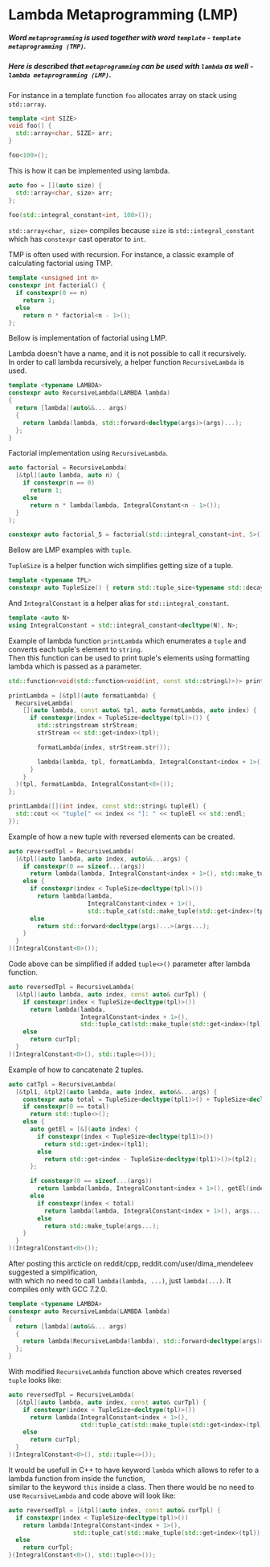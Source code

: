 # Lambda Metaprogramming (LMP)

##### Word `metaprogramming` is used together with word `template` - `template metaprogramming (TMP)`. 
##### Here is described that `metaprogramming` can be used with `lambda` as well - `lambda metaprogramming (LMP)`. 

For instance in a template function `foo` allocates array on stack using `std::array`.
```C++
template <int SIZE>
void foo() {
  std::array<char, SIZE> arr;
}

foo<100>();
```

This is how it can be implemented using lambda.
```C++
auto foo = [](auto size) {
  std::array<char, size> arr;
};
    
foo(std::integral_constant<int, 100>());
```
`std::array<char, size>` compiles because `size` is `std::integral_constant` which has `constexpr` cast operator to `int`.

TMP is often used with recursion. For instance, a classic example of calculating factorial using TMP.
```C++
template <unsigned int n>
constexpr int factorial() {
  if constexpr(0 == n)
    return 1;
  else
    return n * factorial<n - 1>();
};
```

Bellow is implementation of factorial using LMP.

Lambda doesn't have a name, and it is not possible to call it recursively.<br/>
In order to call lambda recursively, a helper function `RecursiveLambda` is used.

```C++
template <typename LAMBDA>
constexpr auto RecursiveLambda(LAMBDA lambda)
{
  return [lambda](auto&&... args)
  {
    return lambda(lambda, std::forward<decltype(args)>(args)...);
  };
}
```

Factorial implementation using `RecursiveLambda`.
```C++
auto factorial = RecursiveLambda(
  [&tpl](auto lambda, auto n) {
    if constexpr(n == 0)
      return 1;
    else
      return n * lambda(lambda, IntegralConstant<n - 1>());
  }
);

constexpr auto factorial_5 = factorial(std::integral_constant<int, 5>());
```

Bellow are LMP examples with `tuple`.

`TupleSize` is a helper function wich simplifies getting size of a tuple.
```C++
template <typename TPL>
constexpr auto TupleSize() { return std::tuple_size<typename std::decay<TPL>::type>::value; }
```

And `IntegralConstant` is a helper alias for `std::integral_constant`.
```C++
template <auto N>
using IntegralConstant = std::integral_constant<decltype(N), N>;
```

Example of lambda function `printLambda` which enumerates a `tuple` and converts each tuple's element to `string`.<br/> 
Then this function can be used to print tuple's elements using formatting lambda which is passed as a parameter.

```C++
std::function<void(std::function<void(int, const std::string&)>)> printLambda;

printLambda = [&tpl](auto formatLambda) {
  RecursiveLambda(
    [](auto lambda, const auto& tpl, auto formatLambda, auto index) {
      if constexpr(index < TupleSize<decltype(tpl)>()) {
        std::stringstream strStream;
        strStream << std::get<index>(tpl);

        formatLambda(index, strStream.str());

        lambda(lambda, tpl, formatLambda, IntegralConstant<index + 1>());
      }
    }
  )(tpl, formatLambda, IntegralConstant<0>());
};

printLambda([](int index, const std::string& tupleEl) {
  std::cout << "tuple[" << index << "]: " << tupleEl << std::endl;
});
```

Example of how a new tuple with reversed elements can be created.
```C++
auto reversedTpl = RecursiveLambda(
  [&tpl](auto lambda, auto index, auto&&...args) {
    if constexpr(0 == sizeof...(args))
      return lambda(lambda, IntegralConstant<index + 1>(), std::make_tuple(std::get<index>(tpl)));
    else {
      if constexpr(index < TupleSize<decltype(tpl)>())
        return lambda(lambda, 
                      IntegralConstant<index + 1>(), 
                      std::tuple_cat(std::make_tuple(std::get<index>(tpl)), args...));
      else
        return std::forward<decltype(args)...>(args...);
    }
  }
)(IntegralConstant<0>());
```

Code above can be simplified if added `tuple<>()` parameter after lambda function.
```C++
auto reversedTpl = RecursiveLambda(
  [&tpl](auto lambda, auto index, const auto& curTpl) {
    if constexpr(index < TupleSize<decltype(tpl)>())
      return lambda(lambda, 
                    IntegralConstant<index + 1>(), 
                    std::tuple_cat(std::make_tuple(std::get<index>(tpl)), curTpl));
    else
      return curTpl;
  }
)(IntegralConstant<0>(), std::tuple<>());
```

Example of how to cancatenate 2 tuples.
```C++
auto catTpl = RecursiveLambda(
  [&tpl1, &tpl2](auto lambda, auto index, auto&&...args) {
    constexpr auto total = TupleSize<decltype(tpl1)>() + TupleSize<decltype(tpl2)>();
    if constexpr(0 == total)
      return std::tuple<>();
    else {
      auto getEl = [&](auto index) {
        if constexpr(index < TupleSize<decltype(tpl1)>())
          return std::get<index>(tpl1);
        else
          return std::get<index - TupleSize<decltype(tpl1)>()>(tpl2);
      };

      if constexpr(0 == sizeof...(args))
        return lambda(lambda, IntegralConstant<index + 1>(), getEl(index));
      else
        if constexpr(index < total)
          return lambda(lambda, IntegralConstant<index + 1>(), args..., getEl(index));
        else
          return std::make_tuple(args...);
    }
  }
)(IntegralConstant<0>());
```

After posting this arcticle on reddit/cpp, reddit.com/user/dima_mendeleev suggested a simplification,<br/>
with which no need to call `lambda(lambda, ...)`, just `lambda(...)`.
It compiles only with GCC 7.2.0.
```C++
template <typename LAMBDA>
constexpr auto RecursiveLambda(LAMBDA lambda)
{
  return [lambda](auto&&... args)
  {
    return lambda(RecursiveLambda(lambda), std::forward<decltype(args)>(args)...);
  };
}
```

With modified `RecursiveLambda` function above which creates reversed `tuple` looks like:
```C++
auto reversedTpl = RecursiveLambda(
  [&tpl](auto lambda, auto index, const auto& curTpl) {
    if constexpr(index < TupleSize<decltype(tpl)>())
      return lambda(IntegralConstant<index + 1>(),
                    std::tuple_cat(std::make_tuple(std::get<index>(tpl)), curTpl));
    else
      return curTpl;
  }
)(IntegralConstant<0>(), std::tuple<>());
```

It would be usefull in C++ to have keyword `lambda` which allows to refer to a lambda function from inside the function,<br/>
similar to the keyword `this` inside a class. Then there would be no need to use `RecursiveLambda` and code above will look like:
```C++
auto reversedTpl = [&tpl](auto index, const auto& curTpl) {
  if constexpr(index < TupleSize<decltype(tpl)>())
    return lambda(IntegralConstant<index + 1>(), 
                  std::tuple_cat(std::make_tuple(std::get<index>(tpl)), curTpl));
  else
    return curTpl;
}(IntegralConstant<0>(), std::tuple<>());
```

